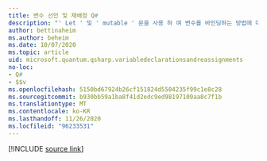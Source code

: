 ```yaml
---
title: 변수 선언 및 재배정 Q#
description: "' Let ' 및 ' mutable ' 문을 사용 하 여 변수를 바인딩하는 방법에 대해 알아봅니다 Q# ."
author: bettinaheim
ms.author: beheim
ms.date: 10/07/2020
ms.topic: article
uid: microsoft.quantum.qsharp.variabledeclarationsandreassignments
no-loc:
- Q#
- $$v
ms.openlocfilehash: 5150bd67924b26cf151824d5504235f99c1e8c28
ms.sourcegitcommit: b930bb59a1ba8f41d2edc9ed98197109aa8c7f1b
ms.translationtype: MT
ms.contentlocale: ko-KR
ms.lasthandoff: 11/26/2020
ms.locfileid: "96233531"
---
```

<!---
# Variable declarations and reassignments in Q#
-->

[!INCLUDE [source link](~/includes/qsharp-language/Specifications/Language/2_Statements/VariableDeclarationsAndReassignments.md)]

